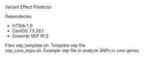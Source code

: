 Variant Effect Predictor

Dependecies
- HTSlib 1.9
- CentOS 7.5.26.1
- Ensembl VEP 97.3



Files 
vep_template.sh: Template vep file     
vep_core_snps.sh: Example vep file to analyze SNPs in core genes

